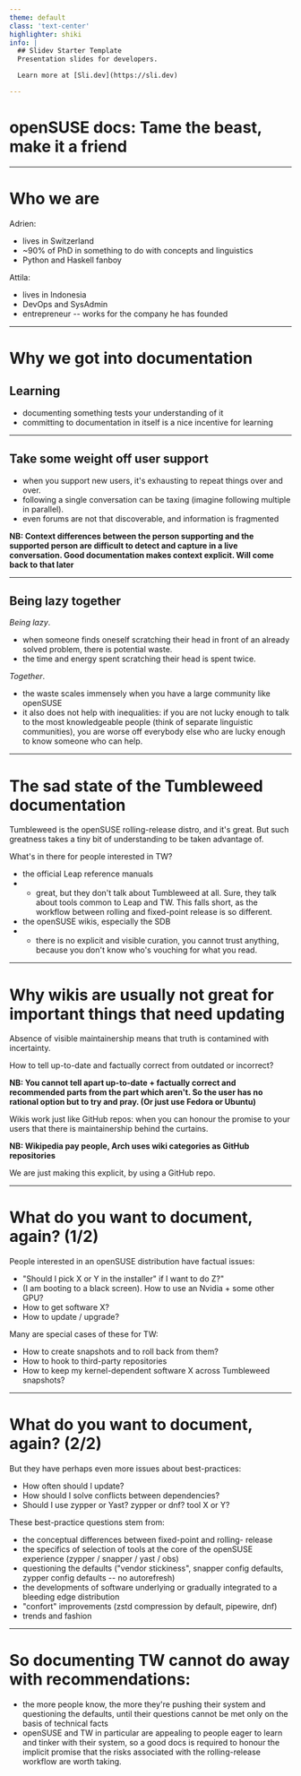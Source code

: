 ```yaml
---
theme: default
class: 'text-center'
highlighter: shiki
info: |
  ## Slidev Starter Template
  Presentation slides for developers.

  Learn more at [Sli.dev](https://sli.dev)

---
```


# openSUSE docs: Tame the beast, make it a friend

---

# Who we are

Adrien: 
* lives in Switzerland
* ~90% of PhD in something to do with concepts and linguistics
* Python and Haskell fanboy

Attila:
* lives in Indonesia
* DevOps and SysAdmin
* entrepreneur -- works for the company he has founded

---

# Why we got into documentation

## Learning

* documenting something tests your understanding of it
* committing to documentation in itself is a nice incentive for learning

---

## Take some weight off user support

* when you support new users, it's exhausting to repeat things over and over.
* following a single conversation can be taxing (imagine following multiple in parallel).
* even forums are not that discoverable, and information is fragmented

__NB: Context differences between the person supporting and the supported person are difficult to detect and capture in a live conversation. Good documentation makes context explicit. Will come back to that later__

---

## Being lazy together

*Being lazy*. 
* when someone finds oneself scratching their head in front of an already solved problem, there is potential waste. 
* the time and energy spent scratching their head is spent twice.

*Together*. 
* the waste scales immensely when you have a large community like openSUSE
* it also does not help with inequalities: if you are not lucky enough to talk to the most knowledgeable people (think of separate linguistic communities), you are worse off everybody else who are lucky enough to know someone who can help.

---

# The sad state of the Tumbleweed documentation

Tumbleweed is the openSUSE rolling-release distro, and it's great. But such greatness takes a tiny bit of understanding to be taken advantage of. 

What's in there for people interested in TW?
* the official Leap reference manuals
*    * great, but they don't talk about Tumbleweed at all. Sure, they talk about tools common to Leap and TW. This falls short, as the workflow between rolling and fixed-point release is so different.
* the openSUSE wikis, especially the SDB
*    * there is no explicit and visible curation, you cannot trust anything, because you don't know who's vouching for what you read. 

---

# Why wikis are usually not great for important things that need updating

Absence of visible maintainership means that truth is contamined with incertainty.

How to tell up-to-date and factually correct from outdated or incorrect? 

__NB: You cannot tell apart up-to-date + factually correct and recommended parts from the part which aren't. So the user has no rational option but to try and pray. (Or just use Fedora or Ubuntu)__

Wikis work just like GitHub repos: when you can honour the promise to your users that there is maintainership behind the curtains.

__NB: Wikipedia pay people, Arch uses wiki categories as GitHub repositories__

We are just making this explicit, by using a GitHub repo. 

---

# What do you want to document, again? (1/2)

People interested in an openSUSE distribution have factual issues:

* "Should I pick X or Y in the installer" if I want to do Z?"
* (I am booting to a black screen). How to use an Nvidia + some other GPU?
* How to get software X?
* How to update / upgrade?

Many are special cases of these for TW:

* How to create snapshots and to roll back from them?
* How to hook to third-party repositories
* How to keep my kernel-dependent software X across Tumbleweed snapshots?

---

# What do you want to document, again? (2/2)

But they have perhaps even more issues about best-practices:

* How often should I update?
* How should I solve conflicts between dependencies?
* Should I use zypper or Yast? zypper or dnf? tool X or Y?

These best-practice questions stem from:

* the conceptual differences between fixed-point and rolling- release
* the specifics of selection of tools at the core of the openSUSE experience (zypper / snapper / yast / obs)
* questioning the defaults ("vendor stickiness", snapper config defaults, zypper config defaults -- no autorefresh)
* the developments of software underlying or gradually integrated to a bleeding edge distribution
* "confort" improvements (zstd compression by default, pipewire, dnf)
* trends and fashion

---

# So documenting TW cannot do away with recommendations:

* the more people know, the more they're pushing their system and questioning the defaults, until their questions cannot be met only on the basis of technical facts
* openSUSE and TW in particular are appealing to people eager to learn and tinker with their system, so a good docs is required to honour the implicit promise that the risks associated with the rolling-release workflow are worth taking.

